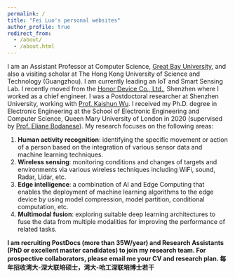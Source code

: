 ```yaml
---
permalink: /
title: "Fei Luo's personal websites"
author_profile: true
redirect_from: 
  - /about/
  - /about.html
---
```


I am an Assistant Professor at Computer Science, [Great Bay University](https://www.gbu.edu.cn/?lang=en), and also a visiting scholar at The Hong Kong University of Science and Technology (Guangzhou). I am currently leading an IoT and Smart Sensing Lab. I recently moved from the [Honor Device Co., Ltd.](https://www.hihonor.com/global/), Shenzhen where I worked as a chief engineer.  I was a Postdoctoral researcher at Shenzhen University, working with [Prof. Kaishun Wu](https://www.kaishunwu.com/).  I received my Ph.D. degree in Electronic Engineering at the School of Electronic Engineering and Computer Science, Queen Mary University of London in 2020 (supervised by [Prof. Eliane Bodanese](http://www.eecs.qmul.ac.uk/people/profiles/bodaneseeliane.html)).
My research focuses on the following areas:
1. **Human activity recognition**: identifying the specific movement or action of a person based on the integration of various sensor data and machine learning techniques.
1. **Wireless sensing**: monitoring conditions and changes of targets and environments via various wireless techniques including WiFi, sound, Radar, Lidar, etc.
1. **Edge intelligence**: a combination of AI and Edge Computing that enables the deployment of machine learning algorithms to the edge device by using model compression, model partition, conditional computation, etc.
1. **Multimodal fusion**: exploring suitable deep learning architectures to fuse the data from multiple modalities for improving the performance of related tasks.

**I am recruiting PostDocs (more than 35W/year) and Research Assistants (PhD or excellent master candidates) to join my research team. For prospective collaborators, please email me your CV and research plan. 每年招收湾大-深大联培硕士，湾大-哈工深联培博士若干**
